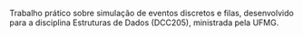 Trabalho prático sobre simulação de eventos discretos e filas, desenvolvido para a disciplina Estruturas de Dados (DCC205), ministrada pela UFMG.
